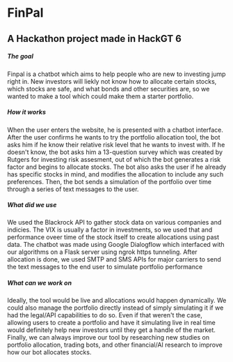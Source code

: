 # FinPal

## A Hackathon project made in HackGT 6 

##### _The goal_
Finpal is a chatbot which aims to help people who are new to investing jump right in.  New investors will liekly not know how to allocate certain stocks, which stocks are safe, and what bonds and other securities are, so we wanted to make a tool which could make them a starter portfolio.  

##### _How it works_
When the user enters the website, he is presented with a chatbot interface.  After the user confirms he wants to try the portfolio allocation tool, the bot asks him if he know their relative risk level that he wants to invest with.  If he doesn't know, the bot asks him a 13-question survey which was created by Rutgers for investing risk assesment, out of which the bot generates a risk factor and begins to allocate stocks.  The bot also asks the user if he already has specific stocks in mind, and modifies the allocation to include any such preferences.  Then, the bot sends a simulation of the portfolio over time through a series of text messages to the user.  

##### _What did we use_
We used the Blackrock API to gather stock data on various companies and indicies.  The VIX is usually a factor in investments, so we used that and performance oveer time of the stock itself to create allocations using past data.  The chatbot was made using Google Dialogflow which interfaced with our algorithms on a Flask server using ngrok https tunneling.  After allocation is done, we used SMTP and SMS APIs for major carriers to send the text messages to the end user to simulate portfolio performance

##### _What can we work on_
Ideally, the tool would be live and allocations would happen dynamically.  We could also manage the portfolio directly instead of simply simulating it if we had the legal/API capabilities to do so.  Even if that weren't the case, allowing users to create a portfolio and have it simulating live in real time would definitely help new investors until they get a handle of the market.  Finally, we can always improve our tool by researching new studies on portfolio allocation, trading bots, and other financial/AI research to improve how our bot allocates stocks.

